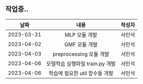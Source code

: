 작업중..
---
|날짜|내용|작성자|
|:---:|:---:|:---:|
|2023-03-31|MLP 모듈 개발|서민석|
|2023-04-02|GMF 모듈 개발|서민석|
|2023-04-03|preprocessing 모듈 개발|서민석|
|2023-04-06|모델학습 실행파일 train.py 개발|서민석|
|2023-04-06|학습에 필요한 util 함수들 개발|서민석|
